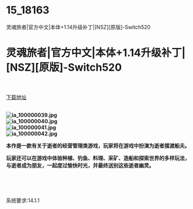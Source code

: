 # 15_18163
灵魂旅者|官方中文|本体+1.14升级补丁|[NSZ][原版]-Switch520
# 灵魂旅者|官方中文|本体+1.14升级补丁|[NSZ][原版]-Switch520
 <br/></br>
[下载地址](https://www.switch520.cc/article/18163 "下载地址")
<br/></br>

<p><strong><img title="ia_100000039.jpg" src="https://www.switch520.cc/muke_img/2021_09_01_bd249bcb2821f.jpg" alt="ia_100000039.jpg"></strong><br>
<strong><img title="ia_100000040.jpg" src="https://www.switch520.cc/muke_img/2021_09_01_56355290259af.jpg" alt="ia_100000040.jpg"></strong><br>
<strong><img title="ia_100000041.jpg" src="https://www.switch520.cc/muke_img/2021_09_01_6c6a41b32a16b.jpg" alt="ia_100000041.jpg"></strong><br>
<strong><img title="ia_100000042.jpg" src="https://www.switch520.cc/muke_img/2021_09_01_cfbeefa34eb88.jpg" alt="ia_100000042.jpg"></strong></p>
<p><strong>本作是一款有关于逝者的经营管理类游戏，玩家将在游戏中扮演为逝者摆渡船夫。</strong></p>
<p><strong>玩家还可以在游戏中体验种植、钓鱼、料理、采矿、造船和探索世界的多样玩法，与逝者成为朋友，一起度过愉快时光，并最终送别这些逝者幽灵。</strong></p>
<p>&nbsp;</p>
<p>&nbsp;</p>
<p>系统要求:14.1.1</p>



